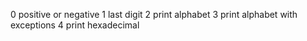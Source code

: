 0 positive or negative
1 last digit
2 print alphabet
3 print alphabet with exceptions
4 print hexadecimal